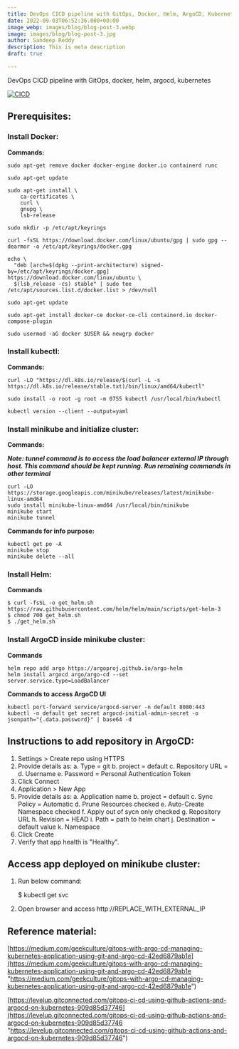 ```yaml
---
title: DevOps CICD pipeline with GitOps, Docker, Helm, ArgoCD, Kubernetes
date: 2022-09-03T06:52:36.000+00:00
image_webp: images/blog/blog-post-3.webp
image: images/blog/blog-post-3.jpg
author: Sandeep Reddy
description: This is meta description
draft: true

---
```

DevOps CICD pipeline with GitOps, docker, helm, argocd, kubernetes

[![CICD](https://github.com/imsandeepreddy/imsandeepreddy.github.io/raw/main/_images/CICD.png?raw=true)](https://github.com/imsandeepreddy/imsandeepreddy.github.io/blob/main/_images/CICD.png?raw=true)

## Prerequisites:

### Install Docker:

**Commands:**

    sudo apt-get remove docker docker-engine docker.io containerd runc
    
    sudo apt-get update
    
    sudo apt-get install \
        ca-certificates \
        curl \
        gnupg \
        lsb-release
    
    sudo mkdir -p /etc/apt/keyrings
    
    curl -fsSL https://download.docker.com/linux/ubuntu/gpg | sudo gpg --dearmor -o /etc/apt/keyrings/docker.gpg
    
    echo \
      "deb [arch=$(dpkg --print-architecture) signed-by=/etc/apt/keyrings/docker.gpg] https://download.docker.com/linux/ubuntu \
      $(lsb_release -cs) stable" | sudo tee /etc/apt/sources.list.d/docker.list > /dev/null
      
    sudo apt-get update
    
    sudo apt-get install docker-ce docker-ce-cli containerd.io docker-compose-plugin
    
    sudo usermod -aG docker $USER && newgrp docker

### Install kubectl:

**Commands:**

    curl -LO "https://dl.k8s.io/release/$(curl -L -s https://dl.k8s.io/release/stable.txt)/bin/linux/amd64/kubectl"
    
    sudo install -o root -g root -m 0755 kubectl /usr/local/bin/kubectl
    
    kubectl version --client --output=yaml

### Install minikube and initialize cluster:

**Commands:**

**_Note: tunnel command is to access the load balancer external IP through host. This command should be kept running. Run remaining commands in other terminal_**

    curl -LO https://storage.googleapis.com/minikube/releases/latest/minikube-linux-amd64
    sudo install minikube-linux-amd64 /usr/local/bin/minikube
    minikube start
    minikube tunnel

**Commands for info purpose:**

    kubectl get po -A
    minikube stop
    minikube delete --all

### Install Helm:

**Commands**

    $ curl -fsSL -o get_helm.sh https://raw.githubusercontent.com/helm/helm/main/scripts/get-helm-3
    $ chmod 700 get_helm.sh
    $ ./get_helm.sh

### Install ArgoCD inside minikube cluster:

**Commands**

    helm repo add argo https://argoproj.github.io/argo-helm
    helm install argocd argo/argo-cd --set server.service.type=LoadBalancer

**Commands to access ArgoCD UI**

    kubectl port-forward service/argocd-server -n default 8080:443
    kubectl -n default get secret argocd-initial-admin-secret -o jsonpath="{.data.password}" | base64 -d

## Instructions to add repository in ArgoCD:

1. Settings > Create repo using HTTPS
2. Provide details as: a. Type = git b. project = default c. Repository URL = d. Username e. Password = Personal Authentication Token
3. Click Connect
4. Application > New App
5. Provide details as: a. Application name b. project = default c. Sync Policy = Automatic d. Prune Resources checked e. Auto-Create Namespace checked f. Apply out of sycn only checked g. Repository URL h. Revision = HEAD i. Path = path to helm chart j. Destination = default value k. Namespace
6. Click Create
7. Verify that app health is "Healthy".

## Access app deployed on minikube cluster:

1. Run below command:

    $ kubectl get svc

2. Open browser and access http://REPLACE_WITH_EXTERNAL_IP

## Reference material:

[https://medium.com/geekculture/gitops-with-argo-cd-managing-kubernetes-application-using-git-and-argo-cd-42ed6879ab1e](https://medium.com/geekculture/gitops-with-argo-cd-managing-kubernetes-application-using-git-and-argo-cd-42ed6879ab1e "https://medium.com/geekculture/gitops-with-argo-cd-managing-kubernetes-application-using-git-and-argo-cd-42ed6879ab1e")

[https://levelup.gitconnected.com/gitops-ci-cd-using-github-actions-and-argocd-on-kubernetes-909d85d37746](https://levelup.gitconnected.com/gitops-ci-cd-using-github-actions-and-argocd-on-kubernetes-909d85d37746 "https://levelup.gitconnected.com/gitops-ci-cd-using-github-actions-and-argocd-on-kubernetes-909d85d37746")